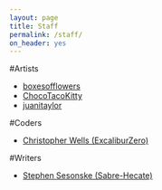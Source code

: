 ```yaml
---
layout: page
title: Staff
permalink: /staff/
on_header: yes
---
```


#Artists
- [boxesofflowers](https://github.com/boxesofflowers)
- [ChocoTacoKitty](https://github.com/ChocoTacoKitty)
- [juanitaylor](https://github.com/juanitaylor)

#Coders
- [Christopher Wells (ExcaliburZero)](https://github.com/ExcaliburZero)

#Writers
- [Stephen Sesonske (Sabre-Hecate)](https://github.com/Sabre-Hecate)
